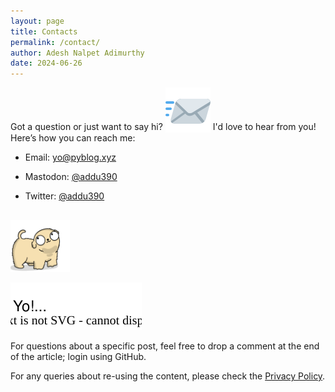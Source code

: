 ```yaml
---
layout: page
title: Contacts
permalink: /contact/
author: Adesh Nalpet Adimurthy
date: 2024-06-26
---
```


<div class="all-posts">
<div class="text-container">
<p>Got a question or just want to say hi? <img class="twemoji" style="vertical-align: sub;" src="../assets/img/emoji/in-letter.svg" alt="incoming letter"> I'd love to hear from you! Here’s how you can reach me:</p>
<ul>
<li><p>Email: <a class="underline" href="mailto:yo@pyblog.xyz">yo@pyblog.xyz</a></p></li>
<li><p>Mastodon: <a class="underline" href="https://mastodon.social/@addu390" target="_blank">@addu390</a></p></li>
<li><p>Twitter: <a class="underline" href="https://twitter.com/gooshi_addu" target="_blank">@addu390</a></p></li>
</ul>

<div class="subscribe-gooshi" style="margin-top: 30px">
    <img style="width: 6.8em;" src="../assets/img/common/puppy-hi.png" />
    <p class="thought-cloud" style="bottom: 175px;"><img class="svg-icon" src="../assets/img/profile/gooshi-yo-text.svg" alt=""></p>
</div>



<p>For questions about a specific post, feel free to drop a comment at the end of the article; login using GitHub.</p>
<p>For any queries about re-using the content, please check the <a class="underline" href="/privacy">Privacy Policy</a>.</p>
</div>
<br/><br/>
</div>
